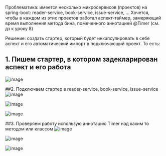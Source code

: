 Проблематика: имеется несколько микросервисов (проектов) на spring-boot: reader-service, book-service, issue-service, ...
Хочется, чтобы в каждом из этих проектов работал аспект-таймер, замеряющий время выполнения метода бина, помеченного аннотацией @Timer (см. дз к уроку 8)

Решение: создать стартер, который будет инкапсулировать в себе аспект и его автоматический импорт в подключающий проект.
То есть:
## 1. Пишем стартер, в котором задекларирован аспект и его работа

![image](https://github.com/Winniebob/lesson9/assets/131287620/651f16e0-30b4-4abe-ad7a-13034c56aba7)

##2. Подключаем стартер в reader-service, book-service, issue-service
![image](https://github.com/Winniebob/lesson9/assets/131287620/0e7d9932-1b74-4526-808c-0cee723e9dd5)

![image](https://github.com/Winniebob/lesson9/assets/131287620/568ad667-2205-4618-b874-d88bdfbb8135)

![image](https://github.com/Winniebob/lesson9/assets/131287620/803eebe8-95ea-4830-952f-9fd60638d3ed)


##3. Проверяем работу использую аннотацию Timer над каким то методом или классом
![image](https://github.com/Winniebob/lesson9/assets/131287620/8d72f546-c167-4e08-b834-1af016bd3a4e)

![image](https://github.com/Winniebob/lesson9/assets/131287620/e8630092-8dea-46c8-8aa8-d5b7ba3e6874)

![image](https://github.com/Winniebob/lesson9/assets/131287620/e9dfcc29-623d-4853-9275-a813ec9b70f7)
